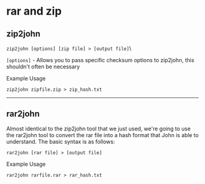 # rar and zip

## zip2john

`zip2john [options] [zip file] > [output file]`\


`[options]` - Allows you to pass specific checksum options to zip2john, this shouldn't often be necessary



Example Usage

`zip2john zipfile.zip > zip_hash.txt`

***

## **rar2john**

Almost identical to the zip2john tool that we just used, we're going to use the rar2john tool to convert the rar file into a hash format that John is able to understand. The basic syntax is as follows:

`rar2john [rar file] > [output file]`



Example Usage

`rar2john rarfile.rar > rar_hash.txt`
